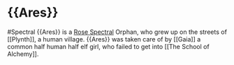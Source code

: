 # {{Ares}}
#Spectral
{{Ares}} is a [Rose Spectral](Spectrals.md#Rose%20Spectrals) Orphan, who grew up on the streets of [[Plynth]], a human village. 
{{Ares}} was taken care of by [[Gaia]] a common half human half elf girl, who failed to get into [[The School of Alchemy]].